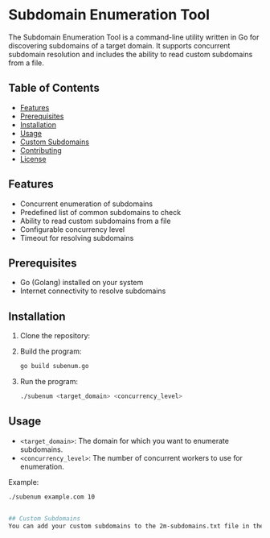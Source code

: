 # Subdomain Enumeration Tool

The Subdomain Enumeration Tool is a command-line utility written in Go for discovering subdomains of a target domain. It supports concurrent subdomain resolution and includes the ability to read custom subdomains from a file.

## Table of Contents
- [Features](#features)
- [Prerequisites](#prerequisites)
- [Installation](#installation)
- [Usage](#usage)
- [Custom Subdomains](#custom-subdomains)
- [Contributing](#contributing)
- [License](#license)

## Features
- Concurrent enumeration of subdomains
- Predefined list of common subdomains to check
- Ability to read custom subdomains from a file
- Configurable concurrency level
- Timeout for resolving subdomains

## Prerequisites
- Go (Golang) installed on your system
- Internet connectivity to resolve subdomains

## Installation
1. Clone the repository:

2. Build the program:

    ```sh
    go build subenum.go
    ```

3. Run the program:

    ```sh
    ./subenum <target_domain> <concurrency_level>
    ```

## Usage
- `<target_domain>`: The domain for which you want to enumerate subdomains.
- `<concurrency_level>`: The number of concurrent workers to use for enumeration.


Example:

```sh
./subenum example.com 10


## Custom Subdomains
You can add your custom subdomains to the 2m-subdomains.txt file in the repository. Each subdomain should be on a separate line. The tool will read and include these custom subdomains in the enumeration process.

